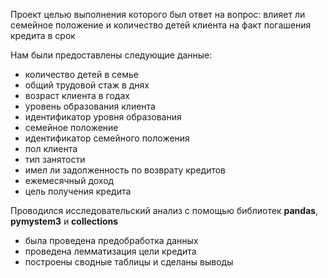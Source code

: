 Проект целью выполнения которого был ответ на вопрос: влияет ли семейное положение и количество детей клиента на факт погашения кредита в срок

Нам были предоставлены следующие данные:
+ количество детей в семье
+ общий трудовой стаж в днях
+ возраст клиента в годах
+ уровень образования клиента
+ идентификатор уровня образования
+ семейное положение
+ идентификатор семейного положения
+ пол клиента
+ тип занятости
+ имел ли задолженность по возврату кредитов
+ ежемесячный доход
+ цель получения кредита

Проводился исследовательский анализ с помощью библиотек **pandas**, **pymystem3** и **collections**
+ была проведена предобработка данных
+ проведена лемматизация цели кредита
+ построены сводные таблицы и сделаны выводы
